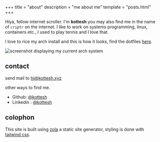 +++
title = "about"
description = "me about me"
template = "posts.html"
+++

Hiya, fellow internet scroller. I'm **kottesh** you may also find me in the name of `criptr` on the internet.
I like to work on systems programming, linux, containers etc., I used to play tennis and I love that.

I love to rice my arch install and this is how it looks, find the dotfiles [here](https://github.com/kottesh/dots).

<img class="" alt="screenshot displaying my current arch system" src="https://cdn.kottesh.xyz/f/4cb1f7a795de.png">

## contact

send mail to <u>[hi@kottesh.xyz](mailto:hi@kottesh.xyz)</u>

other ways to find me.
- Github: [@kottesh](https://github.com/kottesh)
- Linkedin : [@kottesh](https://linkedin.com/in/kottesh)

## colophon

This site is built using [zola](https://github.com/getzola/zola) a static site generator, styling is done with [tailwind css](https://tailwindcss.com).
